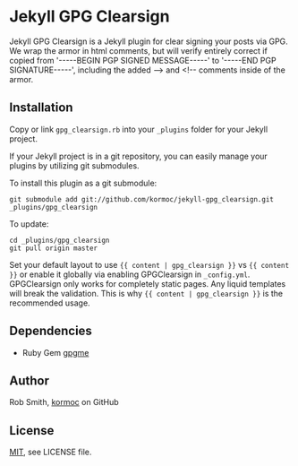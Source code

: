 # Jekyll GPG Clearsign

Jekyll GPG Clearsign is a Jekyll plugin for clear signing your posts via GPG.
We wrap the armor in html comments, but will verify entirely correct if copied
from '-----BEGIN PGP SIGNED MESSAGE-----' to '-----END PGP SIGNATURE-----',
including the added --> and <!-- comments inside of the armor.

## Installation

Copy or link `gpg_clearsign.rb` into your `_plugins` folder
for your Jekyll project.

If your Jekyll project is in a git repository, you can easily
manage your plugins by utilizing git submodules.

To install this plugin as a git submodule:

    git submodule add git://github.com/kormoc/jekyll-gpg_clearsign.git _plugins/gpg_clearsign

To update:

    cd _plugins/gpg_clearsign
    git pull origin master

Set your default layout to use `{{ content | gpg_clearsign }}` vs `{{ content }}`
or enable it globally via enabling GPGClearsign in `_config.yml`. GPGClearsign
only works for completely static pages. Any liquid templates will break the
validation. This is why `{{ content | gpg_clearsign }}` is the recommended usage.

## Dependencies

 * Ruby Gem [gpgme](https://github.com/ueno/ruby-gpgme)

## Author

Rob Smith, [kormoc](https://github.com/kormoc) on GitHub

## License

[MIT](http://opensource.org/licenses/MIT), see LICENSE file.

